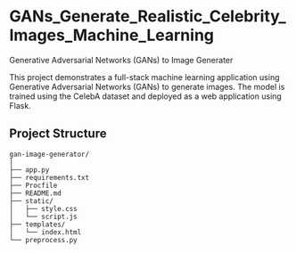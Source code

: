 # GANs_Generate_Realistic_Celebrity_Images_Machine_Learning
Generative Adversarial Networks (GANs) to Image Generater

This project demonstrates a full-stack machine learning application using Generative Adversarial Networks (GANs) to generate images. The model is trained using the CelebA dataset and deployed as a web application using Flask.

## Project Structure

```plaintext
gan-image-generator/
│
├── app.py
├── requirements.txt
├── Procfile
├── README.md
├── static/
│   ├── style.css
│   └── script.js
├── templates/
│   └── index.html
└── preprocess.py
